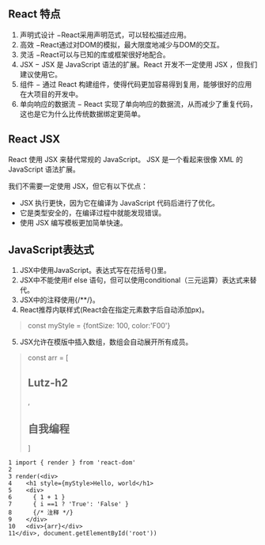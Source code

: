 ## React 特点
1. 声明式设计 −React采用声明范式，可以轻松描述应用。
2. 高效 −React通过对DOM的模拟，最大限度地减少与DOM的交互。
3. 灵活 −React可以与已知的库或框架很好地配合。
4. JSX − JSX 是 JavaScript 语法的扩展。React 开发不一定使用 JSX ，但我们建议使用它。
5. 组件 − 通过 React 构建组件，使得代码更加容易得到复用，能够很好的应用在大项目的开发中。
6. 单向响应的数据流 − React 实现了单向响应的数据流，从而减少了重复代码，这也是它为什么比传统数据绑定更简单。

## React JSX
React 使用 JSX 来替代常规的 JavaScript。
JSX 是一个看起来很像 XML 的 JavaScript 语法扩展。

我们不需要一定使用 JSX，但它有以下优点：
- JSX 执行更快，因为它在编译为 JavaScript 代码后进行了优化。
- 它是类型安全的，在编译过程中就能发现错误。
- 使用 JSX 编写模板更加简单快速。


## JavaScript表达式
1. JSX中使用JavaScript。表达式写在花括号{}里。
2. JSX中不能使用if else 语句，但可以使用conditional（三元运算）表达式来替代。
3. JSX中的注释使用{/**/}。
4. React推荐内联样式(React会在指定元素数字后自动添加px)。 
> const myStyle = {fontSize: 100, color:'F00'}
5. JSX允许在模版中插入数组，数组会自动展开所有成员。 
> const arr = [<h2>Lutz-h2</h2>,<h2>自我编程</h2>]
```
1 import { render } from 'react-dom'
2
3 render(<div>
4    <h1 style={myStyle>Hello, world</h1>
5    <div>
6      { 1 + 1 }
7      { i ==1 ? 'True': 'False' }
8      {/* 注释 */}
9    </div>
10   <div>{arr}</div>
11</div>, document.getElementById('root'))
```
